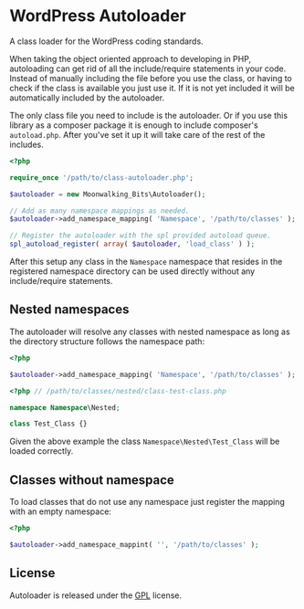 # WordPress Autoloader

A class loader for the WordPress coding standards.

When taking the object oriented approach to developing in PHP, autoloading can
get rid of all the include/require statements in your code. Instead of manually
including the file before you use the class, or having to check if the class
is available you just use it. If it is not yet included it will be automatically
included by the autoloader.

The only class file you need to include is the autoloader. Or if you use this
library as a composer package it is enough to include composer's `autoload.php`.
After you've set it up it will take care of the rest of the includes.

```php
<?php

require_once '/path/to/class-autoloader.php';

$autoloader = new Moonwalking_Bits\Autoloader();

// Add as many namespace mappings as needed.
$autoloader->add_namespace_mapping( 'Namespace', '/path/to/classes' );

// Register the autoloader with the spl provided autoload queue.
spl_autoload_register( array( $autoloader, 'load_class' ) );
```

After this setup any class in the `Namespace` namespace that resides in the
registered namespace directory can be used directly without any include/require
statements.

## Nested namespaces

The autoloader will resolve any classes with nested namespace as long as the
directory structure follows the namespace path:

```php
<?php

$autoloader->add_namespace_mapping( 'Namespace', '/path/to/classes' );
```

```php
<?php // /path/to/classes/nested/class-test-class.php

namespace Namespace\Nested;

class Test_Class {}
```

Given the above example the class `Namespace\Nested\Test_Class` will be loaded
correctly.

## Classes without namespace

To load classes that do not use any namespace just register the mapping with an
empty namespace:

```php
<?php

$autoloader->add_namespace_mappint( '', '/path/to/classes' );
```

## License

Autoloader is released under the [GPL](https://www.gnu.org/licenses/) license.
